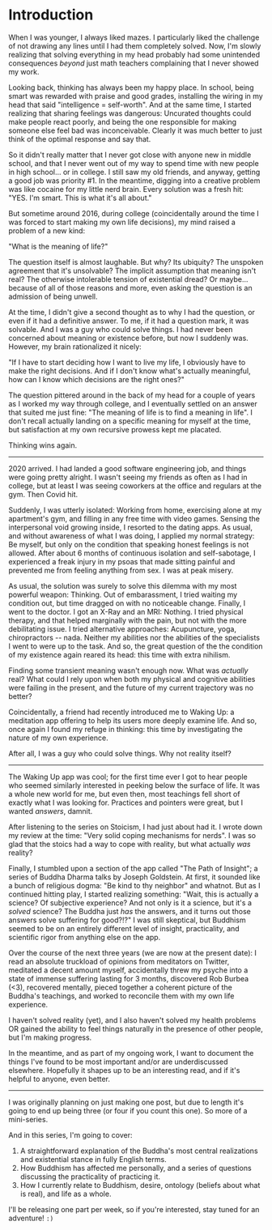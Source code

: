 # Introduction

When I was younger, I always liked mazes. I particularly liked the challenge of not drawing any lines until I had them completely solved. Now, I'm slowly realizing that solving everything in my head probably had some unintended consequences _beyond_ just math teachers complaining that I never showed my work.

Looking back, thinking has always been my happy place. In school, being smart was rewarded with praise and good grades, installing the wiring in my head that said "intelligence = self-worth". And at the same time, I started realizing that sharing feelings was dangerous: Uncurated thoughts could make people react poorly, and being the one responsible for making someone else feel bad was inconceivable. Clearly it was much better to just think of the optimal response and say that.

So it didn't really matter that I never got close with anyone new in middle school, and that I never went out of my way to spend time with new people in high school... or in college. I still saw my old friends, and anyway, getting a good job was priority #1. In the meantime, digging into a creative problem was like cocaine for my little nerd brain. Every solution was a fresh hit: "YES. I'm smart. This is what it's all about."

But sometime around 2016, during college (coincidentally around the time I was forced to start making my own life decisions), my mind raised a problem of a new kind:

"What is the meaning of life?"

The question itself is almost laughable. But why? Its ubiquity? The unspoken agreement that it's unsolvable? The implicit assumption that meaning isn't real? The otherwise intolerable tension of existential dread? Or maybe... because of all of those reasons and more, even asking the question is an admission of being unwell.

At the time, I didn't give a second thought as to why I had the question, or even if it had a definitive answer. To me, if it had a question mark, it was solvable. And I was a guy who could solve things. I had never been concerned about meaning or existence before, but now I suddenly was. However, my brain rationalized it nicely:

"If I have to start deciding how I want to live my life, I obviously have to make the right decisions. And if I don't know what's actually meaningful, how can I know which decisions are the right ones?"

The question pittered around in the back of my head for a couple of years as I worked my way through college, and I eventually settled on an answer that suited me just fine: "The meaning of life is to find a meaning in life". I don't recall actually landing on a specific meaning for myself at the time, but satisfaction at my own recursive prowess kept me placated.

Thinking wins again.

___

2020 arrived. I had landed a good software engineering job, and things were going pretty alright. I wasn't seeing my friends as often as I had in college, but at least I was seeing coworkers at the office and regulars at the gym. Then Covid hit.

Suddenly, I was utterly isolated: Working from home, exercising alone at my apartment's gym, and filling in any free time with video games. Sensing the interpersonal void growing inside, I resorted to the dating apps. As usual, and without awareness of what I was doing, I applied my normal strategy: Be myself, but only on the condition that speaking honest feelings is not allowed. After about 6 months of continuous isolation and self-sabotage, I experienced a freak injury in my psoas that made sitting painful and prevented me from feeling anything from sex. I was at peak misery.

As usual, the solution was surely to solve this dilemma with my most powerful weapon: Thinking. Out of embarassment, I tried waiting my condition out, but time dragged on with no noticeable change. Finally, I went to the doctor. I got an X-Ray and an MRI: Nothing. I tried physical therapy, and that helped marginally with the pain, but not with the more debilitating issue. I tried alternative approaches: Acupuncture, yoga, chiropractors -- nada. Neither my abilities nor the abilities of the specialists I went to were up to the task. And so, the great question of the the condition of my existence again reared its head: this time with extra nihilism.

Finding some transient meaning wasn't enough now. What was _actually_ real? What could I rely upon when both my physical and cognitive abilities were failing in the present, and the future of my current trajectory was no better?

Coincidentally, a friend had recently introduced me to Waking Up: a meditation app offering to help its users more deeply examine life. And so, once again I found my refuge in thinking: this time by investigating the nature of my own experience.

After all, I was a guy who could solve things. Why not reality itself?

___

The Waking Up app was cool; for the first time ever I got to hear people who seemed similarly interested in peeking below the surface of life. It was a whole new world for me, but even then, most teachings fell short of exactly what I was looking for. Practices and pointers were great, but I wanted _answers_, damnit.

After listening to the series on Stoicism, I had just about had it. I wrote down my review at the time: "Very solid coping mechanisms for nerds". I was so glad that the stoics had a way to cope with reality, but what actually _was_ reality?

Finally, I stumbled upon a section of the app called "The Path of Insight"; a series of Buddha Dharma talks by Joseph Goldstein. At first, it sounded like a bunch of religious dogma: "Be kind to thy neighbor" and whatnot. But as I continued hitting play, I started realizing something: "Wait, this is actually a science? Of subjective experience? And not only is it a science, but it's a _solved_ science? The Buddha just _has_ the answers, and it turns out those answers solve suffering for good?!?" I was still skeptical, but Buddhism seemed to be on an entirely different level of insight, practicality, and scientific rigor from anything else on the app.

Over the course of the next three years (we are now at the present date): I read an absolute truckload of opinions from meditators on Twitter, meditated a decent amount myself, accidentally threw my psyche into a state of immense suffering lasting for 3 months, discovered Rob Burbea (<3), recovered mentally, pieced together a coherent picture of the Buddha's teachings, and worked to reconcile them with my own life experience.

I haven't solved reality (yet), and I also haven't solved my health problems OR gained the ability to feel things naturally in the presence of other people, but I'm making progress.

In the meantime, and as part of my ongoing work, I want to document the things I've found to be most important and/or are underdiscussed elsewhere. Hopefully it shapes up to be an interesting read, and if it's helpful to anyone, even better.

___

I was originally planning on just making one post, but due to length it's going to end up being three (or four if you count this one). So more of a mini-series.

And in this series, I'm going to cover:

1. A straightforward explanation of the Buddha's most central realizations and existential stance in fully English terms.
2. How Buddhism has affected me personally, and a series of questions discussing the practicality of practicing it.
3. How I currently relate to Buddhism, desire, ontology (beliefs about what is real), and life as a whole.

I'll be releasing one part per week, so if you're interested, stay tuned for an adventure! `:)`
